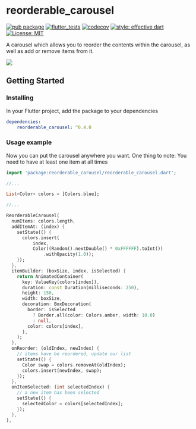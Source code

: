 # reorderable_carousel

[![pub package](https://img.shields.io/pub/v/reorderable_carousel.svg)](https://pub.dev/packages/reorderable_carousel)
[![flutter_tests](https://github.com/TNorbury/reorderable_carousel/workflows/flutter%20tests/badge.svg)](https://github.com/TNorbury/reorderable_carousel/actions?query=workflow%3A%22flutter+tests%22)
[![codecov](https://codecov.io/gh/TNorbury/reorderable_carousel/branch/main/graph/badge.svg)](https://codecov.io/gh/TNorbury/reorderable_carousel)
[![style: effective dart](https://img.shields.io/badge/style-effective_dart-40c4ff.svg)](https://pub.dev/packages/effective_dart)
[![License: MIT](https://img.shields.io/badge/License-MIT-yellow.svg)](https://opensource.org/licenses/MIT)

A carousel which allows you to reorder the contents within the carousel, as well as add or remove items from it.

![](https://raw.githubusercontent.com/TNorbury/reorderable_carousel/main/readme_assets/reorderable_carousel.gif)

## Getting Started

### Installing

In your Flutter project, add the package to your dependencies

```yml
dependencies:
    reorderable_carousel: ^0.4.0
```

### Usage example

Now you can put the carousel anywhere you want.
One thing to note: You need to have at least one item at all times

```dart
import 'package:reorderable_carousel/reorderable_carousel.dart';

//...

List<Color> colors = [Colors.blue];

//...

ReorderableCarousel(
  numItems: colors.length,
  addItemAt: (index) {
    setState(() {
      colors.insert(
          index,
          Color((Random().nextDouble() * 0xFFFFFF).toInt())
              .withOpacity(1.0));
    });
  },
  itemBuilder: (boxSize, index, isSelected) {
    return AnimatedContainer(
      key: ValueKey(colors[index]),
      duration: const Duration(milliseconds: 250),
      height: 150,
      width: boxSize,
      decoration: BoxDecoration(
        border: isSelected
          ? Border.all(color: Colors.amber, width: 10.0)
          : null,
        color: colors[index],
      ),
    );
  },
  onReorder: (oldIndex, newIndex) {
    // items have be reordered, update our list
    setState(() {
      Color swap = colors.removeAt(oldIndex);
      colors.insert(newIndex, swap);
    });
  },
  onItemSelected: (int selectedIndex) {
    // a new item has been selected
    setState(() {
      selectedColor = colors[selectedIndex];
    });
  },
),
```
